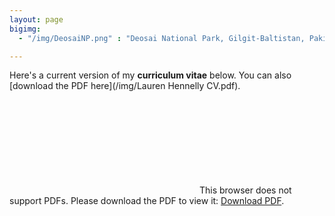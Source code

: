 ```yaml
---
layout: page
bigimg:
  - "/img/DeosaiNP.png" : "Deosai National Park, Gilgit-Baltistan, Pakistan. 2018"

---
```


Here's a current version of my **curriculum vitae** below. You can also [download the PDF here](/img/Lauren Hennelly CV.pdf).

<!--(https://www.dropbox.com/s/jh19qlprx4xroc4/rap-rmarkdown-cv.pdf).-->

<object data="/img/Lauren Hennelly CV.pdf" type="application/pdf" width="800px" height="800px">
    <embed src="/img/Lauren Hennelly CV.pdf">
        This browser does not support PDFs. Please download the PDF to view it: <a href="/pdf/Wohlfeil_CV_GRIN.pdf">Download PDF</a>.</p>
    </embed>
</object>

<!--{% include embedpdf.html code="jh19qlprx4xroc4/rap-rmarkdown-cv.pdf" width=100 height=800 %}-->
